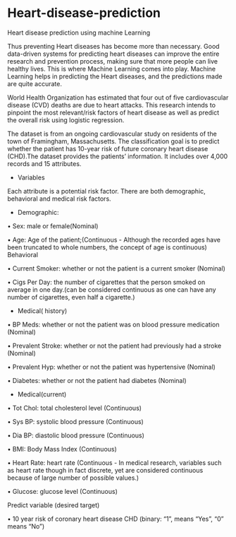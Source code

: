 # Heart-disease-prediction
Heart disease prediction using machine Learning 

Thus preventing Heart diseases has become more than necessary. Good data-driven systems for predicting heart diseases can improve the entire research and prevention process, making sure that more people can live healthy lives. This is where Machine Learning comes into play. Machine Learning helps in predicting the Heart diseases, and the predictions made are quite accurate.

 World Health Organization has estimated that four out of five cardiovascular disease (CVD) deaths are due to heart attacks. This research intends to pinpoint the most relevant/risk factors of heart disease as well as predict the overall risk using logistic regression.


 The dataset is from an ongoing cardiovascular study on residents of the town of Framingham, Massachusetts. The classification goal is to predict whether the patient has 10-year risk of future coronary heart disease (CHD).The dataset provides the patients’ information. It includes over 4,000 records and 15 attributes.

- Variables

Each attribute is a potential risk factor. There are both demographic, behavioral and medical risk factors.

- Demographic:

• Sex: male or female(Nominal)

• Age: Age of the patient;(Continuous - Although the recorded ages have been truncated to whole numbers, the concept of age is continuous)
Behavioral

• Current Smoker: whether or not the patient is a current smoker (Nominal)

• Cigs Per Day: the number of cigarettes that the person smoked on average in one day.(can be considered continuous as one can have any number of cigarettes, even half a cigarette.)

- Medical( history)

• BP Meds: whether or not the patient was on blood pressure medication (Nominal)

• Prevalent Stroke: whether or not the patient had previously had a stroke (Nominal)

• Prevalent Hyp: whether or not the patient was hypertensive (Nominal)

• Diabetes: whether or not the patient had diabetes (Nominal)

- Medical(current)

• Tot Chol: total cholesterol level (Continuous)

• Sys BP: systolic blood pressure (Continuous)

• Dia BP: diastolic blood pressure (Continuous)

• BMI: Body Mass Index (Continuous)

• Heart Rate: heart rate (Continuous - In medical research, variables such as heart rate though in fact discrete, yet are considered continuous because of large number of possible values.)

• Glucose: glucose level (Continuous)

Predict variable (desired target)

• 10 year risk of coronary heart disease CHD (binary: “1”, means “Yes”, “0” means “No”)
